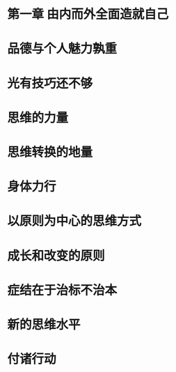 # 第一章 由内而外全面造就自己

# 品德与个人魅力孰重

# 光有技巧还不够

# 思维的力量

# 思维转换的地量

# 身体力行

# 以原则为中心的思维方式

# 成长和改变的原则

# 症结在于治标不治本

# 新的思维水平

# 付诸行动
